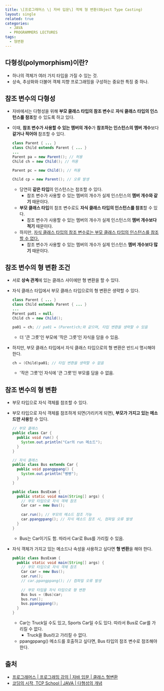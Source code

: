 ```yaml
---
title: \[프로그래머스 \| 자바 입문\] 객체 형 변환(Object Type Casting)
layout: single
related: true
categories:
  - JAVA
  - PROGRAMMERS LECTURES
tags:
  - 형변환
---
```


## 다형성(polymorphism)이란?
- 하나의 객체가 여러 가지 타입을 가질 수 있는 것.
- 상속, 추상화와 더불어 객체 지향 프로그래밍을 구성하는 중요한 특징 중 하나.

## 참조 변수의 다형성
- 자바에서는 다형성을 위해 **부모 클래스 타입의 참조 변수**로 **자식 클래스 타입의 인스턴스를 참조**할 수 있도록 하고 있다.
- 이때, **참조 변수가 사용할 수 있는 멤버의 개수**가 **참조하는 인스턴스의 멤버 개수**보다 **같거나 적어야** 참조할 수 있다. 

  ```java
  class Parent { ... }
  class Child extends Parent { ... }
  ...
  Parent pa = new Parent(); // 허용
  Child ch = new Child(); // 허용
  
  Parent pc = new Child(); // 허용
  
  Child cp = new Parent(); // 오류 발생
  ```
  - 당연히 **같은 타입**의 인스턴스는 참조할 수 있다.
    - 참조 변수가 사용할 수 있는 멤버의 개수가 실제 인스턴스의 **멤버 개수와 같기** 때문이다.
  - **부모 클래스 타입**의 참조 변수로도 **자식 클래스 타입의 인스턴스를 참조**할 수 있다.
    - 참조 변수가 사용할 수 있는 멤버의 개수가 실제 인스턴스의 **멤버 개수보다 적기** 때문이다.
  - 하지만, <u>자식 클래스 타입의 참조 변수로는 부모 클래스 타입의 인스턴스를 참조할 수 없다.</u>
    - 참조 변수가 사용할 수 있는 멤버의 개수가 실제 인스턴스 **멤버 개수보다 많기** 때문이다.
    
## 참조 변수의 형 변환 조건
- 서로 **상속 관계**에 있는 클래스 사이에만 형 변환을 할 수 있다.
- 자식 클래스 타입에서 부모 클래스 타입으로의 형 변환은 생략할 수 있다.
  
  ```java
  class Parent { ... }
  class Child extends Parent { ... }
  ...
  Parent pa01 = null;
  Child ch = new Child();
  
  pa01 = ch; // pa01 = (Parent)ch;와 같으며, 타입 변환을 생략할 수 있음
  ```
  - 더 '큰 그릇'인 부모에 '작은 그릇'인 자식을 담을 수 있음.
  
- 하지만, 부모 클래스 타입에서 자식 클래스 타입으로의 형 변환은 반드시 명시해야 한다.

  ```java
  ch = (Child)pa01; // 타입 변환을 생략할 수 없음
  ```
  - '작은 그릇'인 자식에 '큰 그릇'인 부모를 담을 수 없음.


## 참조 변수의 형 변환
- 부모 타입으로 자식 객체를 참조할 수 있다.
- 부모 타입으로 자식 객체를 참조하게 되면(가리키게 되면), **부모가 가지고 있는 메소드만 사용**할 수 있다.

  ```java
  // 부모 클래스
  public class Car {
    public void run() {
      System.out.println("Car의 run 메소드");
    }
  }
  
  // 자식 클래스
  public class Bus extends Car {
    public void ppangppang() {
      System.out.println("빵빵");
    }
  }
  
  public class BusExam {
    public static void main(String[] args) {
      // 부모 타입으로 자식 객체 참조
      Car car = new Bus(); 
      
      car.run(); // 부모의 메소드 참조 가능
      car.ppangppang(); // 자식 메소드 참조 시, 컴파일 오류 발생
    }
  }
  ```
  - Bus는 Car이기도 함. 따라서 Car로 Bus를 가리킬 수 있음.

- 자식 객체가 가지고 있는 메소드나 속성을 사용하고 싶다면 **형 변환**을 해야 한다.

  ```java
  public class BusExam {
    public static void main(String[] args) {
      // 부모 타입으로 자식 객체 참조
      Car car = new Bus(); 
      car.run();
      // car.ppangppang(); // 컴파일 오류 발생
      
      // 부모 타입을 자식 타입으로 형 변환
      Bus bus = (Bus)car;
      bus.run();
      bus.ppangppang();
    }
  }
  ```
  - Car는 Truck일 수도 있고, Sports Car일 수도 있다. 따라서 Bus로 Car를 가리킬 수 없다.
    - Truck을 Bus라고 가리킬 수 없다.
  - ppangppang() 메소드를 호출하고 싶다면, Bus 타입의 참조 변수로 참조해야 한다.
 
## 출처
- [프로그래머스 \| 프로그래밍 강의 \| 자바 입문 \| 클래스 형변환](https://programmers.co.kr/learn/courses/5/lessons/193)
- [코딩의 시작, TCP School \| JAVA \| 다형성의 개념](https://www.tcpschool.com/java/java_polymorphism_concept)
